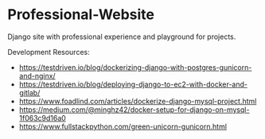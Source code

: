 # Professional-Website

Django site with professional experience and playground for projects.

Development Resources:

- https://testdriven.io/blog/dockerizing-django-with-postgres-gunicorn-and-nginx/
- https://testdriven.io/blog/deploying-django-to-ec2-with-docker-and-gitlab/
- https://www.foadlind.com/articles/dockerize-django-mysql-project.html
- https://medium.com/@minghz42/docker-setup-for-django-on-mysql-1f063c9d16a0
- https://www.fullstackpython.com/green-unicorn-gunicorn.html
